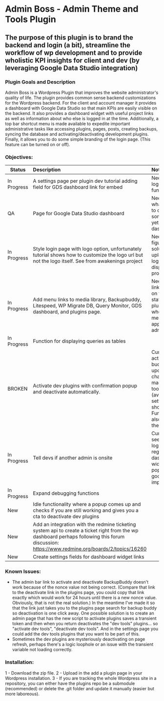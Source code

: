 # Admin Boss - Admin Theme and Tools Plugin #

## The purpose of this plugin is to brand the backend and login (a bit), streamline the workflow of wp development and to provide wholistic KPI insights for client and dev (by leveraging Google Data Studio integration) ##

### Plugin Goals and Description ###

Admin Boss is a Wordpress Plugin that improves the website administrator's quality of life. The plugin provides common sense backend customizations for the Wordpress backend. For the client and account manager it provides a dashboard with Google Data Studio so that main KPIs are easily visible on the backend. It also provides a dashboard widget with useful project links as well as information about who else is logged in at the time. Additionally, a top bar shortcut menu is made available to expedite important administrative tasks like accessing plugins, pages, posts, creating backups, syncing the database and activating/deactivating development plugins. Finally, it allows you to do some simple branding of the login page. (This feature can be turned on or off).

### Objectives: ###

| Status       | Description   |Note    |
| ------------- |:-------------|:-------|
|In Progress|A settings page per plugin dev tutorial adding field for GDS dashboard link for embed|Needs upload login logo functionality|
|QA|Page for Google Data Studio dashboard|Need to look into what we want it to do when someone doesn't yet have a dashboard.|
|In Progress|Style login page with logo option, unfortunately tutorial shows how to customize the logo url but not the logo itself. See from awakenings project|Need to make to figure out a solution for uploading the logo and displaying it programmatically.|
|In Progress|Add menu links to media library, Backupbuddy, Litespeed, WP Migrate DB, Query Monitor, GDS dashboard, and plugins page.|Need to Make the links conditional on the active status of those plugins and the whole shortcut menu should only appear for admins.|
|In Progress|Function for displaying queries as tables||
|BROKEN|Activate dev plugins with confirmation popup and deactivate automatically.|Currently you can activate backup buddy and it will update you that changes where made in the dev tools page (available in settins page and shortcut). Function now also deactivates the plugin.|
|In Progress|Tell devs if another admin is onsite|Currently you can see who is logged in in the regular dashboard widget, but a popup would be a good improvement.|
|In Progress|Expand debugging functions||
|New|Idle functionality where a popup comes up and checks if you are still working and gives you a cta to deactivate dev plugins||
|New|Add an integration with the redmine ticketing system api to create a ticket right from the wp dashboard perhaps following this forum discussion: https://www.redmine.org/boards/2/topics/16260 ||
|New|Create settings fields for dashboard widget links||

### Known Issues: ###

- The admin bar link to activate and deactivate BackupBuddy doesn't work because of the nonce value not being correct. (Compare that link to the deactivate link in the plugins page, you could copy that link exactly which would work for 24 hours until there is a new nonce value. Obviously, that is not the real solution.) In the meantime I've made it so that the link just takes you to the plugins page search for backup buddy so deactivation is one click away. One possible solution is to create an admin page that has the new script to activate plugins saves a transient token and then when you return deactivates the "dev tools" plugins... so "activate dev tools", "deactivate dev tools". And in the settings page you could add the dev tools plugins that you want to be part of this. 
- Sometimes the dev plugins are mysteriously deactivating on page refresh, perhaps there's a logic loophole or an issue with the transient variable not loading correctly.

### Installation: ###

1 - Download the zip file.
2 - Upload in the add a plugin page in your Wordpress installation.
3 - If you are tracking the whole Wordpress site in a repository, you can either have the plugins repo be a submodule (recommended) or delete the .git folder and update it manually (easier but more laboreous).